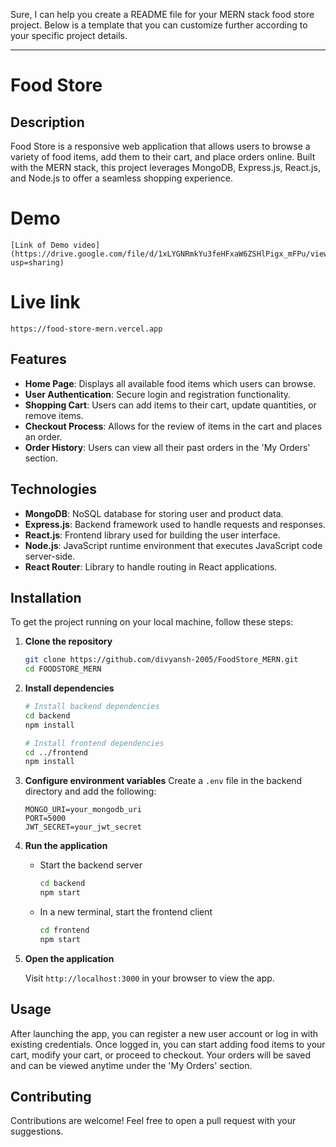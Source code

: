 Sure, I can help you create a README file for your MERN stack food store project. Below is a template that you can customize further according to your specific project details.

---

# Food Store

## Description
Food Store is a responsive web application that allows users to browse a variety of food items, add them to their cart, and place orders online. Built with the MERN stack, this project leverages MongoDB, Express.js, React.js, and Node.js to offer a seamless shopping experience.

# Demo
    [Link of Demo video](https://drive.google.com/file/d/1xLYGNRmkYu3feHFxaW6ZSHlPigx_mFPu/view?usp=sharing)

# Live link
    https://food-store-mern.vercel.app 

## Features

- **Home Page**: Displays all available food items which users can browse.
- **User Authentication**: Secure login and registration functionality.
- **Shopping Cart**: Users can add items to their cart, update quantities, or remove items.
- **Checkout Process**: Allows for the review of items in the cart and places an order.
- **Order History**: Users can view all their past orders in the 'My Orders' section.

## Technologies

- **MongoDB**: NoSQL database for storing user and product data.
- **Express.js**: Backend framework used to handle requests and responses.
- **React.js**: Frontend library used for building the user interface.
- **Node.js**: JavaScript runtime environment that executes JavaScript code server-side.
- **React Router**: Library to handle routing in React applications.

## Installation

To get the project running on your local machine, follow these steps:

1. **Clone the repository**
   ```bash
   git clone https://github.com/divyansh-2005/FoodStore_MERN.git
   cd FOODSTORE_MERN
   ```

2. **Install dependencies**
   ```bash
   # Install backend dependencies
   cd backend
   npm install

   # Install frontend dependencies
   cd ../frontend
   npm install
   ```

3. **Configure environment variables**
   Create a `.env` file in the backend directory and add the following:
   ```
   MONGO_URI=your_mongodb_uri
   PORT=5000
   JWT_SECRET=your_jwt_secret
   ```

4. **Run the application**
   - Start the backend server
     ```bash
     cd backend
     npm start
     ```
   - In a new terminal, start the frontend client
     ```bash
     cd frontend
     npm start
     ```

5. **Open the application**

   Visit `http://localhost:3000` in your browser to view the app.

## Usage

After launching the app, you can register a new user account or log in with existing credentials. Once logged in, you can start adding food items to your cart, modify your cart, or proceed to checkout. Your orders will be saved and can be viewed anytime under the 'My Orders' section.

## Contributing

Contributions are welcome! Feel free to open a pull request with your suggestions.
